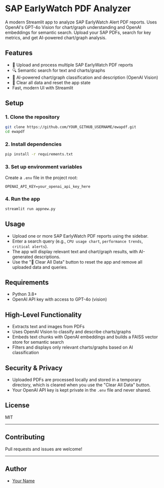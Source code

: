 # SAP EarlyWatch PDF Analyzer

A modern Streamlit app to analyze SAP EarlyWatch Alert PDF reports. Uses OpenAI's GPT-4o Vision for chart/graph understanding and OpenAI embeddings for semantic search. Upload your SAP PDFs, search for key metrics, and get AI-powered chart/graph analysis.

## Features
- 📂 Upload and process multiple SAP EarlyWatch PDF reports
- 🔍 Semantic search for text and charts/graphs
- 🤖 AI-powered chart/graph classification and description (OpenAI Vision)
- 🧹 Clear all data and reset the app state
- Fast, modern UI with Streamlit

## Setup

### 1. Clone the repository
```bash
git clone https://github.com/YOUR_GITHUB_USERNAME/ewapdf.git
cd ewapdf
```

### 2. Install dependencies
```bash
pip install -r requirements.txt
```

### 3. Set up environment variables
Create a `.env` file in the project root:
```
OPENAI_API_KEY=your_openai_api_key_here
```

### 4. Run the app
```bash
streamlit run appnew.py
```

## Usage
- Upload one or more SAP EarlyWatch PDF reports using the sidebar.
- Enter a search query (e.g., `CPU usage chart`, `performance trends`, `critical alerts`).
- The app will display relevant text and chart/graph results, with AI-generated descriptions.
- Use the "🧹 Clear All Data" button to reset the app and remove all uploaded data and queries.

## Requirements
- Python 3.8+
- OpenAI API key with access to GPT-4o (vision)

## High-Level Functionality
- Extracts text and images from PDFs
- Uses OpenAI Vision to classify and describe charts/graphs
- Embeds text chunks with OpenAI embeddings and builds a FAISS vector store for semantic search
- Filters and displays only relevant charts/graphs based on AI classification

## Security & Privacy
- Uploaded PDFs are processed locally and stored in a temporary directory, which is cleared when you use the "Clear All Data" button.
- Your OpenAI API key is kept private in the `.env` file and never shared.

## License
MIT

---

## Contributing
Pull requests and issues are welcome!

---

## Author
- [Your Name](https://github.com/YOUR_GITHUB_USERNAME) 